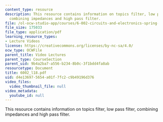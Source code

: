 ```yaml
---
content_type: resource
description: This resource contains information on topics filter, low pass filter,
  combining impedances and high pass filter.
file: /ol-ocw-studio-app/courses/6-002-circuits-and-electronics-spring-2007/d4e136975654a01f7fc2c9b49196d376_6002_l18.pdf
file_size: 175033
file_type: application/pdf
learning_resource_types:
- Lecture Videos
license: https://creativecommons.org/licenses/by-nc-sa/4.0/
ocw_type: OCWFile
parent_title: Video Lectures
parent_type: CourseSection
parent_uid: 9b4a2ba7-a556-b234-8b0c-3f1bdd4fa8ab
resourcetype: Document
title: 6002_l18.pdf
uid: d4e13697-5654-a01f-7fc2-c9b49196d376
video_files:
  video_thumbnail_file: null
video_metadata:
  youtube_id: null
---
```

This resource contains information on topics filter, low pass filter, combining impedances and high pass filter.